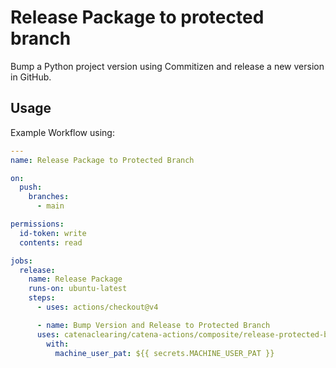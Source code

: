 # Release Package to protected branch

Bump a Python project version using Commitizen and release a new version in GitHub.

## Usage

Example Workflow using:

```yaml
---
name: Release Package to Protected Branch

on:
  push:
    branches:
      - main

permissions:
  id-token: write
  contents: read

jobs:
  release:
    name: Release Package
    runs-on: ubuntu-latest
    steps:
      - uses: actions/checkout@v4

      - name: Bump Version and Release to Protected Branch
      uses: catenaclearing/catena-actions/composite/release-protected-branch@v0
        with:
          machine_user_pat: ${{ secrets.MACHINE_USER_PAT }}
```
